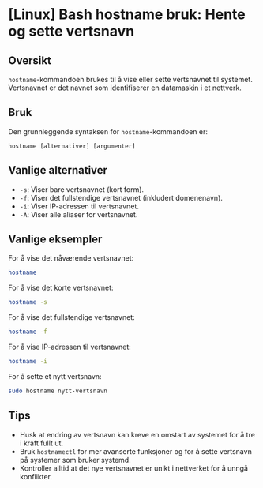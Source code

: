 # [Linux] Bash hostname bruk: Hente og sette vertsnavn

## Oversikt
`hostname`-kommandoen brukes til å vise eller sette vertsnavnet til systemet. Vertsnavnet er det navnet som identifiserer en datamaskin i et nettverk.

## Bruk
Den grunnleggende syntaksen for `hostname`-kommandoen er:

```
hostname [alternativer] [argumenter]
```

## Vanlige alternativer
- `-s`: Viser bare vertsnavnet (kort form).
- `-f`: Viser det fullstendige vertsnavnet (inkludert domenenavn).
- `-i`: Viser IP-adressen til vertsnavnet.
- `-A`: Viser alle aliaser for vertsnavnet.

## Vanlige eksempler
For å vise det nåværende vertsnavnet:

```bash
hostname
```

For å vise det korte vertsnavnet:

```bash
hostname -s
```

For å vise det fullstendige vertsnavnet:

```bash
hostname -f
```

For å vise IP-adressen til vertsnavnet:

```bash
hostname -i
```

For å sette et nytt vertsnavn:

```bash
sudo hostname nytt-vertsnavn
```

## Tips
- Husk at endring av vertsnavn kan kreve en omstart av systemet for å tre i kraft fullt ut.
- Bruk `hostnamectl` for mer avanserte funksjoner og for å sette vertsnavn på systemer som bruker systemd.
- Kontroller alltid at det nye vertsnavnet er unikt i nettverket for å unngå konflikter.